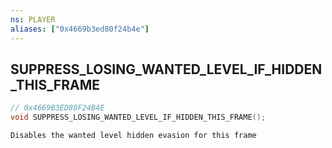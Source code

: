 ```yaml
---
ns: PLAYER
aliases: ["0x4669b3ed80f24b4e"]
---
```

## SUPPRESS_LOSING_WANTED_LEVEL_IF_HIDDEN_THIS_FRAME

```c
// 0x4669B3ED80F24B4E
void SUPPRESS_LOSING_WANTED_LEVEL_IF_HIDDEN_THIS_FRAME();
```

```
Disables the wanted level hidden evasion for this frame
```
